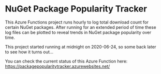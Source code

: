 # NuGet Package Popularity Tracker

This Azure Functions project runs hourly to log total download count for certain NuGet packages. After running for an extended period of time these log files can be plotted to reveal trends in NuGet package popularity over time.

This project started running at midnight on 2020-06-24, so some back later to see how it turns out...

You can check the current status of this Azure Function here:
https://packagepopularitytracker.azurewebsites.net/